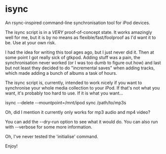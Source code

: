 isync
=====

An rsync-inspired command-line synchronisation tool for iPod devices.

The isync script is in a *VERY* proof-of-concept state. It works amazingly
well for me, but it is by no means as flexible/fast/foolproof as I'd want
it to be. Use at your own risk.

I had the idea for writing this tool ages ago, but I just never did it.
Then at some point I got really sick of gtkpod. Adding stuff was a pain,
the synchronisation never worked (or I was too dumb to figure out how)
and last but not least they decided to do "incremental saves" when adding
tracks, which made adding a bunch of albums a task of hours.

The isync script is, currently, intended to work nicely if you want to
synchronise your whole media collection to your iPod. If that's not what
you want, it's probably too hard to use. If it is what you want...

  isync --delete --mountpoint=/mnt/ipod sync /path/to/mp3s

Oh, did I mention it currently only works for mp3 audio and mp4 video?

You can add the --dry-run option to see what it would do. You can also
run with --verbose for some more information.

Oh, I've never tested the 'initialise' command.

Enjoy!
